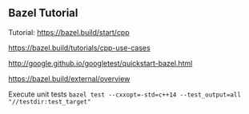 ## Bazel Tutorial

Tutorial: https://bazel.build/start/cpp

https://bazel.build/tutorials/cpp-use-cases

http://google.github.io/googletest/quickstart-bazel.html

https://bazel.build/external/overview

Execute unit tests `bazel test --cxxopt=-std=c++14 --test_output=all "//testdir:test_target"`

